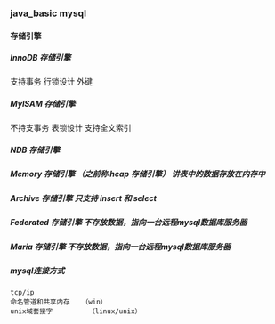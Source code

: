 ### java_basic   mysql

#### 存储引擎


##### InnoDB 存储引擎

支持事务 行锁设计 外键

##### MyISAM 存储引擎

不持支事务 表锁设计 支持全文索引

##### NDB 存储引擎

##### Memory 存储引擎  （之前称 heap 存储引擎）  讲表中的数据存放在内存中

##### Archive 存储引擎  只支持 insert 和 select

##### Federated 存储引擎  不存放数据，指向一台远程mysql数据库服务器

##### Maria 存储引擎  不存放数据，指向一台远程mysql数据库服务器


##### mysql连接方式

    tcp/ip
    命名管道和共享内存   （win）
    unix域套接字         （linux/unix）
    